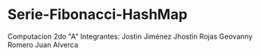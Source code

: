 # Serie-Fibonacci-HashMap
  Computacion 2do "A"
  Integrantes: Jostin Jiménez
               Jhostin Rojas
               Geovanny Romero
               Juan Alverca

